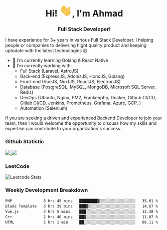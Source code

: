 <h1 align="center">Hi! <img src="https://raw.githubusercontent.com/ABSphreak/ABSphreak/master/gifs/Hi.gif" width="40px" />, I'm Ahmad</h1>


<h3 align="center">Full Stack Developer!</h3>
I have experience for 3+ years in various Full Stack Developer. I helping people or companies to delivering hight quality product and keeping uptodate with the latest technologies 😄


- 🔭 I’m currently learning Golang & React Native
- 🌱 I’m currently working with:
   - Full Stack (Laravel, AstroJS)
   - Back-end (ExpressJS, AdonisJS, HonoJS, Golang)
   - Front-end (VueJS, NuxtJS, ReactJS, ElectronJS)
   - Database (PostgreSQL, MySQL, MongoDB, Microsoft SQL Server, Redis)
   - DevOps (Ubuntu, Nginx, PM2, Frankenphp, Docker, Github CI/CD, Gitlab CI/CD, Jenkins, Prometheus, Grafana, Azure, GCP, )
   - Automation (Selenium)

If you are seeking a driven and experienced Backend Developer to join your team, then I would welcome the opportunity to discuss how my skills and expertise can contribute to your organization's success.

  
### Github Statistic
<p align="left">
<a href="https://github.com/ahmadlaiq97">
  <img height="180em" src="https://github-readme-stats-eight-theta.vercel.app/api?username=ahmadlaiq&show_icons=true&theme=algolia&include_all_commits=true&count_private=true"/>
  <img height="180em" src="https://github-readme-stats-eight-theta.vercel.app/api/top-langs/?username=ahmadlaiq&layout=compact&langs_count=8&theme=algolia"/>
</a>
</p>

### LeetCode

![Leetcode Stats](https://leetcard.jacoblin.cool/ahmadlaiq?ext=contest)

### Weekly Development Breakdown
<!--START_SECTION:waka-->

```txt
PHP              8 hrs 45 mins   ████████▓░░░░░░░░░░░░░░░░   35.01 %
Blade Template   3 hrs 39 mins   ███▓░░░░░░░░░░░░░░░░░░░░░   14.67 %
Vue.js           3 hrs 5 mins    ███░░░░░░░░░░░░░░░░░░░░░░   12.38 %
C++              2 hrs 46 mins   ██▓░░░░░░░░░░░░░░░░░░░░░░   11.07 %
HTML             2 hrs 1 min     ██░░░░░░░░░░░░░░░░░░░░░░░   08.11 %
```

<!--END_SECTION:waka-->
